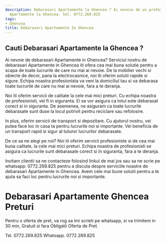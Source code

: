 ```yaml
---
description: Debarasari Apartamente la Ghencea ? Ai nevoie de un profesionist in Debarasari
  Apartamente la Ghencea. tel. 0772.269.825
tags:
- Ghencea
title: Debarasari Apartamente In Ghencea
---
```



## Cauti Debarasari Apartamente la Ghencea ?

Ai nevoie de debarasari Apartamente in Ghencea?
Serviciul nostru de debarasari Apartamente in Ghencea iti ofera cea mai buna solutie pentru a scapa de toate lucrurile de care nu mai ai nevoie. De la mobilier vechi si obiecte de decor, pana la electrocasnice, noi iti oferim solutii rapide si sigure. Echipa noastra profesionista va veni la domiciliul tau si va debarasa toate lucrurile de care nu mai ai nevoie, fara a te deranja.

Noi iti oferim servicii de calitate la cele mai mici preturi. Cu echipa noastra de profesionisti, vei fi in siguranta. Ei se vor asigura ca totul este debarasat corect si in siguranta. De asemenea, ne asiguram ca toate lucrurile debarasate sunt duse la locul potrivit pentru reciclare sau refolosire.

In plus, oferim servicii de transport si depozitare. Cu ajutorul nostru, vei putea face loc in casa ta pentru lucrurile noi si importante. Vei beneficia de un transport rapid si sigur al tuturor lucrurilor debarasate.

De ce sa ne alegi pe noi? Noi iti oferim servicii profesioniste si de cea mai buna calitate, la cele mai mici preturi. Echipa noastra de profesionisti se asigura ca lucrurile sunt debarasate corect si in siguranta, fara a te deranja.

Invitam clientii sa ne contacteze folosind linkul de mai jos sau sa ne scrie pe whatsapp: 0772.269.825 pentru a discuta despre serviciile noastre de debarasari Apartamente in Ghencea. Avem cele mai bune solutii pentru a te ajuta sa faci loc pentru lucrurile noi si importante.

# Debarasari Apartamente Ghencea Preturi
Pentru o oferta de pret, va rog sa imi scrieti pe whatsapp, si va trimitem in 30 min, Gratuit si fara Obligatii Oferta de Pret.

Tel. 0772.269.825
Whatsapp. 0772.269.825